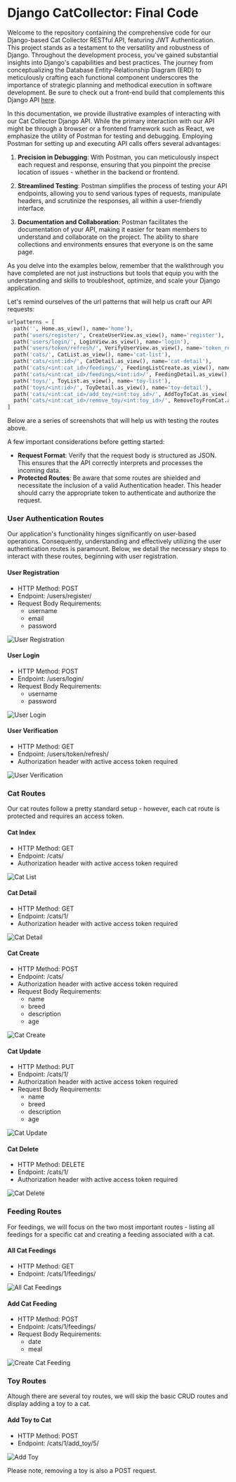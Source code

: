 # Django CatCollector: Final Code

Welcome to the repository containing the comprehensive code for our Django-based Cat Collector RESTful API, featuring JWT Authentication. This project stands as a testament to the versatility and robustness of Django. Throughout the development process, you've gained substantial insights into Django's capabilities and best practices. The journey from conceptualizing the Database Entity-Relationship Diagram (ERD) to meticulously crafting each functional component underscores the importance of strategic planning and methodical execution in software development. Be sure to check out a front-end build that complements this Django API [here](https://git.generalassemb.ly/SEB-Base-Curriculum/catcollector-frontend).

In this documentation, we provide illustrative examples of interacting with our Cat Collector Django API. While the primary interaction with our API might be through a browser or a frontend framework such as React, we emphasize the utility of Postman for testing and debugging. Employing Postman for setting up and executing API calls offers several advantages:

1. **Precision in Debugging**: With Postman, you can meticulously inspect each request and response, ensuring that you pinpoint the precise location of issues - whether in the backend or frontend.

2. **Streamlined Testing**: Postman simplifies the process of testing your API endpoints, allowing you to send various types of requests, manipulate headers, and scrutinize the responses, all within a user-friendly interface.

3. **Documentation and Collaboration**: Postman facilitates the documentation of your API, making it easier for team members to understand and collaborate on the project. The ability to share collections and environments ensures that everyone is on the same page.

As you delve into the examples below, remember that the walkthrough you have completed are not just instructions but tools that equip you with the understanding and skills to troubleshoot, optimize, and scale your Django application.

Let's remind ourselves of the url patterns that will help us craft our API requests:

```python
urlpatterns = [
  path('', Home.as_view(), name='home'),
  path('users/register/', CreateUserView.as_view(), name='register'),
  path('users/login/', LoginView.as_view(), name='login'),
  path('users/token/refresh/', VerifyUserView.as_view(), name='token_refresh'),
  path('cats/', CatList.as_view(), name='cat-list'),
  path('cats/<int:id>/', CatDetail.as_view(), name='cat-detail'),
  path('cats/<int:cat_id>/feedings/', FeedingListCreate.as_view(), name='feeding-list-create'),
  path('cats/<int:cat_id>/feedings/<int:id>/', FeedingDetail.as_view(), name='feeding-detail'),
  path('toys/', ToyList.as_view(), name='toy-list'),
  path('toys/<int:id>/', ToyDetail.as_view(), name='toy-detail'),
  path('cats/<int:cat_id>/add_toy/<int:toy_id>/', AddToyToCat.as_view(), name='add-toy-to-cat'),
  path('cats/<int:cat_id>/remove_toy/<int:toy_id>/', RemoveToyFromCat.as_view(), name='remove-toy-from-cat'),
]
```

Below are a series of screenshots that will help us with testing the routes above.

A few important considerations before getting started:

- **Request Format**: Verify that the request body is structured as JSON. This ensures that the API correctly interprets and processes the incoming data.
- **Protected Routes**: Be aware that some routes are shielded and necessitate the inclusion of a valid Authentication header. This header should carry the appropriate token to authenticate and authorize the request.

### User Authentication Routes

Our application's functionality hinges significantly on user-based operations. Consequently, understanding and effectively utilizing the user authentication routes is paramount. Below, we detail the necessary steps to interact with these routes, beginning with user registration.

#### User Registration
- HTTP Method: POST
- Endpoint: /users/register/
- Request Body Requirements:
  - username
  - email
  - password

![User Registration](./postman_requests/user_registration.png)

#### User Login

- HTTP Method: POST
- Endpoint: /users/login/
- Request Body Requirements:
  - username
  - password

![User Login](./postman_requests/user_login.png)

#### User Verification

- HTTP Method: GET
- Endpoint: /users/token/refresh/
- Authorization header with active access token required 

![User Verification](./postman_requests/user_verification.png)

### Cat Routes

Our cat routes follow a pretty standard setup - however, each cat route is protected and requires an access token.

#### Cat Index

- HTTP Method: GET
- Endpoint: /cats/
- Authorization header with active access token required

![Cat List](./postman_requests/get_cats.png)

#### Cat Detail

- HTTP Method: GET
- Endpoint: /cats/1/
- Authorization header with active access token required

![Cat Detail](./postman_requests/get_cat.png)

#### Cat Create

- HTTP Method: POST
- Endpoint: /cats/
- Authorization header with active access token required
- Request Body Requirements:
  - name
  - breed
  - description
  - age

![Cat Create](./postman_requests/cat_create.png)

#### Cat Update

- HTTP Method: PUT
- Endpoint: /cats/1/
- Authorization header with active access token required
- Request Body Requirements:
  - name
  - breed
  - description
  - age

![Cat Update](./postman_requests/update_cat.png)

#### Cat Delete

- HTTP Method: DELETE
- Endpoint: /cats/1/
- Authorization header with active access token required

![Cat Delete](./postman_requests/delete_cat.png)

### Feeding Routes
For feedings, we will focus on the two most important routes - listing all feedings for a specific cat and creating a feeding associated with a cat.

#### All Cat Feedings

- HTTP Method: GET
- Endpoint: /cats/1/feedings/

![All Cat Feedings](./postman_requests/get_cat_feedings.png)

#### Add Cat Feeding

- HTTP Method: POST
- Endpoint: /cats/1/feedings/
- Request Body Requirements:
  - date
  - meal

![Create Cat Feeding](./postman_requests/feed_cat.png)

### Toy Routes

Altough there are several toy routes, we will skip the basic CRUD routes and display adding a toy to a cat.

#### Add Toy to Cat

- HTTP Method: POST
- Endpoint: /cats/1/add_toy/5/

![Add Toy](./postman_requests/add_toy_to_cat.png)

Please note, removing a toy is also a POST request.
